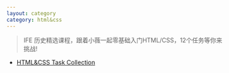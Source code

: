```yaml
---
layout: category
category: html&css
---
```


> IFE 历史精选课程，跟着小薇一起零基础入门HTML/CSS，12个任务等你来挑战!

* [HTML&CSS Task Collection](https://codepen.io/collection/nZpjxm/)

